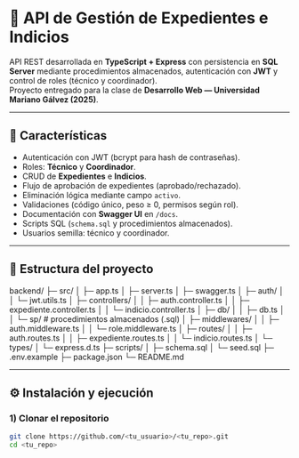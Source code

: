 # 🚀 API de Gestión de Expedientes e Indicios

API REST desarrollada en **TypeScript + Express** con persistencia en **SQL Server** mediante procedimientos almacenados, autenticación con **JWT** y control de roles (técnico y coordinador).  
Proyecto entregado para la clase de **Desarrollo Web — Universidad Mariano Gálvez (2025)**.

---

## 📌 Características

- Autenticación con JWT (bcrypt para hash de contraseñas).
- Roles: **Técnico** y **Coordinador**.
- CRUD de **Expedientes** e **Indicios**.
- Flujo de aprobación de expedientes (aprobado/rechazado).
- Eliminación lógica mediante campo `activo`.
- Validaciones (código único, peso ≥ 0, permisos según rol).
- Documentación con **Swagger UI** en `/docs`.
- Scripts SQL (`schema.sql` y procedimientos almacenados).
- Usuarios semilla: técnico y coordinador.

---

## 📂 Estructura del proyecto

backend/
├─ src/
│ ├─ app.ts
│ ├─ server.ts
│ ├─ swagger.ts
│ ├─ auth/
│ │ └─ jwt.utils.ts
│ ├─ controllers/
│ │ ├─ auth.controller.ts
│ │ ├─ expediente.controller.ts
│ │ └─ indicio.controller.ts
│ ├─ db/
│ │ ├─ db.ts
│ │ └─ sp/ # procedimientos almacenados (.sql)
│ ├─ middlewares/
│ │ ├─ auth.middleware.ts
│ │ └─ role.middleware.ts
│ ├─ routes/
│ │ ├─ auth.routes.ts
│ │ ├─ expediente.routes.ts
│ │ └─ indicio.routes.ts
│ └─ types/
│ └─ express.d.ts
├─ scripts/
│ ├─ schema.sql
│ └─ seed.sql
├─ .env.example
├─ package.json
└─ README.md


---

## ⚙️ Instalación y ejecución

### 1) Clonar el repositorio
```bash
git clone https://github.com/<tu_usuario>/<tu_repo>.git
cd <tu_repo>
